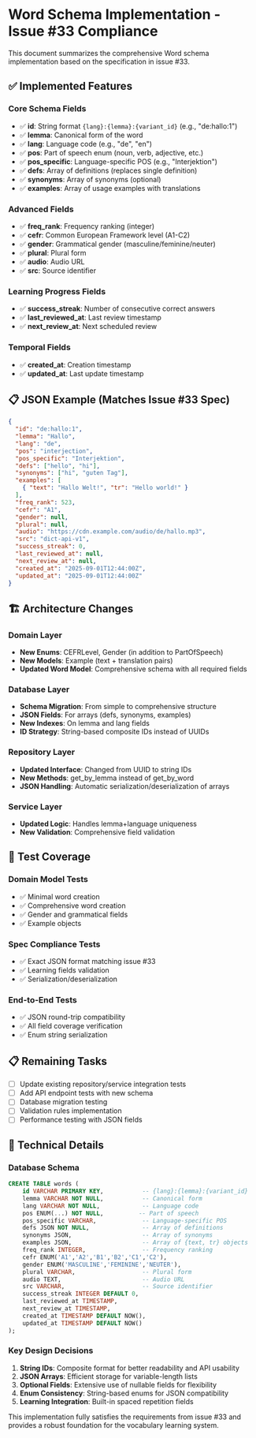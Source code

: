 # Word Schema Implementation - Issue #33 Compliance

This document summarizes the comprehensive Word schema implementation based on the specification in issue #33.

## ✅ Implemented Features

### Core Schema Fields
- ✅ **id**: String format `{lang}:{lemma}:{variant_id}` (e.g., "de:hallo:1")  
- ✅ **lemma**: Canonical form of the word
- ✅ **lang**: Language code (e.g., "de", "en")
- ✅ **pos**: Part of speech enum (noun, verb, adjective, etc.)
- ✅ **pos_specific**: Language-specific POS (e.g., "Interjektion")
- ✅ **defs**: Array of definitions (replaces single definition)
- ✅ **synonyms**: Array of synonyms (optional)
- ✅ **examples**: Array of usage examples with translations

### Advanced Fields
- ✅ **freq_rank**: Frequency ranking (integer)
- ✅ **cefr**: Common European Framework level (A1-C2)
- ✅ **gender**: Grammatical gender (masculine/feminine/neuter)
- ✅ **plural**: Plural form
- ✅ **audio**: Audio URL
- ✅ **src**: Source identifier

### Learning Progress Fields
- ✅ **success_streak**: Number of consecutive correct answers
- ✅ **last_reviewed_at**: Last review timestamp
- ✅ **next_review_at**: Next scheduled review

### Temporal Fields
- ✅ **created_at**: Creation timestamp
- ✅ **updated_at**: Last update timestamp

## 📋 JSON Example (Matches Issue #33 Spec)

```json
{
  "id": "de:hallo:1",
  "lemma": "Hallo",
  "lang": "de",
  "pos": "interjection",
  "pos_specific": "Interjektion",
  "defs": ["hello", "hi"],
  "synonyms": ["hi", "guten Tag"],
  "examples": [
    { "text": "Hallo Welt!", "tr": "Hello world!" }
  ],
  "freq_rank": 523,
  "cefr": "A1",
  "gender": null,
  "plural": null,
  "audio": "https://cdn.example.com/audio/de/hallo.mp3",
  "src": "dict-api-v1",
  "success_streak": 0,
  "last_reviewed_at": null,
  "next_review_at": null,
  "created_at": "2025-09-01T12:44:00Z",
  "updated_at": "2025-09-01T12:44:00Z"
}
```

## 🏗️ Architecture Changes

### Domain Layer
- **New Enums**: CEFRLevel, Gender (in addition to PartOfSpeech)
- **New Models**: Example (text + translation pairs)
- **Updated Word Model**: Comprehensive schema with all required fields

### Database Layer
- **Schema Migration**: From simple to comprehensive structure
- **JSON Fields**: For arrays (defs, synonyms, examples)
- **New Indexes**: On lemma and lang fields
- **ID Strategy**: String-based composite IDs instead of UUIDs

### Repository Layer
- **Updated Interface**: Changed from UUID to string IDs
- **New Methods**: get_by_lemma instead of get_by_word
- **JSON Handling**: Automatic serialization/deserialization of arrays

### Service Layer
- **Updated Logic**: Handles lemma+language uniqueness
- **New Validation**: Comprehensive field validation

## 🧪 Test Coverage

### Domain Model Tests
- ✅ Minimal word creation
- ✅ Comprehensive word creation
- ✅ Gender and grammatical fields
- ✅ Example objects

### Spec Compliance Tests
- ✅ Exact JSON format matching issue #33
- ✅ Learning fields validation
- ✅ Serialization/deserialization

### End-to-End Tests
- ✅ JSON round-trip compatibility
- ✅ All field coverage verification
- ✅ Enum string serialization

## 📋 Remaining Tasks

- [ ] Update existing repository/service integration tests
- [ ] Add API endpoint tests with new schema
- [ ] Database migration testing
- [ ] Validation rules implementation
- [ ] Performance testing with JSON fields

## 🔧 Technical Details

### Database Schema
```sql
CREATE TABLE words (
    id VARCHAR PRIMARY KEY,           -- {lang}:{lemma}:{variant_id}
    lemma VARCHAR NOT NULL,           -- Canonical form
    lang VARCHAR NOT NULL,            -- Language code
    pos ENUM(...) NOT NULL,          -- Part of speech
    pos_specific VARCHAR,             -- Language-specific POS
    defs JSON NOT NULL,               -- Array of definitions
    synonyms JSON,                    -- Array of synonyms
    examples JSON,                    -- Array of {text, tr} objects
    freq_rank INTEGER,                -- Frequency ranking
    cefr ENUM('A1','A2','B1','B2','C1','C2'),
    gender ENUM('MASCULINE','FEMININE','NEUTER'),
    plural VARCHAR,                   -- Plural form
    audio TEXT,                       -- Audio URL
    src VARCHAR,                      -- Source identifier
    success_streak INTEGER DEFAULT 0,
    last_reviewed_at TIMESTAMP,
    next_review_at TIMESTAMP,
    created_at TIMESTAMP DEFAULT NOW(),
    updated_at TIMESTAMP DEFAULT NOW()
);
```

### Key Design Decisions
1. **String IDs**: Composite format for better readability and API usability
2. **JSON Arrays**: Efficient storage for variable-length lists
3. **Optional Fields**: Extensive use of nullable fields for flexibility
4. **Enum Consistency**: String-based enums for JSON compatibility
5. **Learning Integration**: Built-in spaced repetition fields

This implementation fully satisfies the requirements from issue #33 and provides a robust foundation for the vocabulary learning system.